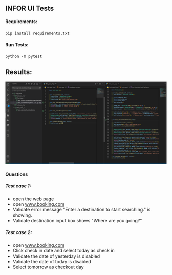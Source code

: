 ## INFOR UI Tests

#### Requirements:
`pip install requirements.txt`

#### Run Tests:
`python -m pytest`

## Results:
![image](/runned_test_py.PNG)

#### Questions

##### Test case 1:
- open the web page
- open  www.booking.com
- Validate error message "Enter a destination to start searching." is showing.
- Validate destination input box shows "Where are you going?"
 
##### Test case 2:
- open  www.booking.com
- Click check in date and select today as check in
- Validate the date of yesterday is disabled
- Validate the date of today is disabled
- Select tomorrow as checkout day


